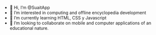 - 👋 Hi, I’m @SuaitApp
- 👀 I’m interested in computing and offline encyclopedia development
- 🌱 I’m currently learning HTML, CSS y Javascript
- 💞️ I’m looking to collaborate on mobile and computer applications of an educational nature.
<!---
SuaitApp/SuaitApp is a ✨ special ✨ repository because its `README.md` (this file) appears on your GitHub profile.
You can click the Preview link to take a look at your changes.
--->
